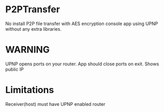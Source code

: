 # P2PTransfer
No install P2P file transfer with AES encryption console app using UPNP without any extra libraries. 

# WARNING
UPNP opens ports on your router.
App should close ports on exit.
Shows public IP

# Limitations 
Receiver(host) must have UPNP enabled router 



